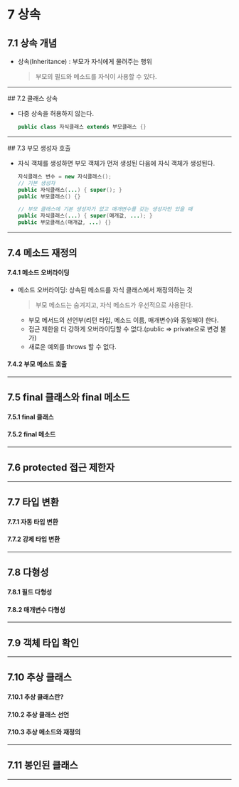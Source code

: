 # 7  상속

## 7.1 상속 개념

- 상속(Inheritance) : 부모가 자식에게 물려주는 행위

  > 부모의 필드와 메소드를 자식이 사용할 수 있다.

<hr> 
## 7.2 클래스 상속

- 다중 상속을 허용하지 않는다.

  ```java
  public class 자식클래스 extends 부모클래스 {}
  ```

  

<hr> 
## 7.3 부모 생성자 호출

- 자식 객체를 생성하면 부모 객체가 먼저 생성된 다음에 자식 객체가 생성된다.

  ```java
  자식클래스 변수 = new 자식클래스();
  // 기본 생성자
  public 자식클래스(...) { super(); }
  public 부모클래스() {}
  
  // 부모 클래스에 기본 생성자가 없고 매개변수를 갖는 생성자만 있을 때
  public 자식클래스(...) { super(매개값, ...); }
  public 부모클래스(매개값, ...) {}
  ```

  

<hr> 

## 7.4 메소드 재정의

#### 7.4.1 메소드 오버라이딩

- 메소드 오버라이딩: 상속된 메소드를 자식 클래스에서 재정의하는 것

  > 부모 메소드는 숨겨지고, 자식 메소드가 우선적으로 사용된다.

  - 부모 메서드의 선언부(리턴 타입, 메소드 이름, 매개변수)와 동일해야 한다.
  - 접근 제한을 더 강하게 오버라이딩할 수 없다.(public => private으로 변경 불가)
  - 새로운 예외를 throws 할 수 없다.

#### 7.4.2 부모 메소드 호출

<hr> 

## 7.5 final 클래스와 final 메소드

#### 7.5.1 final 클래스

#### 7.5.2 final 메소드

<hr> 

## 7.6 protected 접근 제한자

<hr> 

## 7.7 타입 변환

#### 7.7.1 자동 타입 변환

#### 7.7.2 강제 타입 변환

<hr> 

## 7.8 다형성

#### 7.8.1 필드 다형성

#### 7.8.2 매개변수 다형성

<hr> 

## 7.9 객체 타입 확인

<hr> 

## 7.10 추상 클래스

#### 7.10.1 추상 클래스란?

#### 7.10.2 추상 클래스 선언

#### 7.10.3 추상 메소드와 재정의

<hr> 

## 7.11 봉인된 클래스

<hr> 

